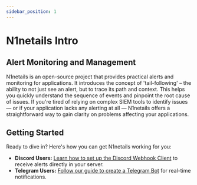 ```yaml
---
sidebar_position: 1
---
```


# N1netails Intro

## Alert Monitoring and Management
N1netails is an open-source project that provides practical alerts and monitoring for applications. It introduces the concept of 'tail-following' – the ability to not just see an alert, but to trace its path and context. This helps you quickly understand the sequence of events and pinpoint the root cause of issues. If you're tired of relying on complex SIEM tools to identify issues — or if your application lacks any alerting at all — N1netails offers a straightforward way to gain clarity on problems affecting your applications.

## Getting Started

Ready to dive in? Here's how you can get N1netails working for you:

*   **Discord Users:** [Learn how to set up the Discord Webhook Client](./n1netails-discord-webhook-client/create-webhook.md) to receive alerts directly in your server.
*   **Telegram Users:** [Follow our guide to create a Telegram Bot](./n1netails-telegram-client/create-bot.md) for real-time notifications.